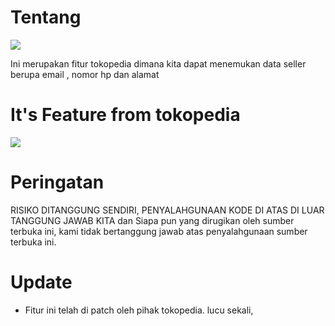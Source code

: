 # Tentang
<img src="https://cacm.acm.org/system/assets/0003/4112/022719_TechBarrista_Bug-Bounty.large.jpg">

Ini merupakan fitur tokopedia dimana kita dapat menemukan data seller berupa email , nomor hp dan alamat

# It's Feature from tokopedia

<img src="https://cacm.acm.org/system/assets/0003/4112/022719_TechBarrista_Bug-Bounty.large.jpg">

# Peringatan
RISIKO DITANGGUNG SENDIRI, PENYALAHGUNAAN KODE DI ATAS DI LUAR TANGGUNG JAWAB KITA dan Siapa pun yang dirugikan oleh sumber terbuka ini, kami tidak bertanggung jawab atas penyalahgunaan sumber terbuka ini.


# Update #
- Fitur ini telah di patch oleh pihak tokopedia. lucu sekali,
